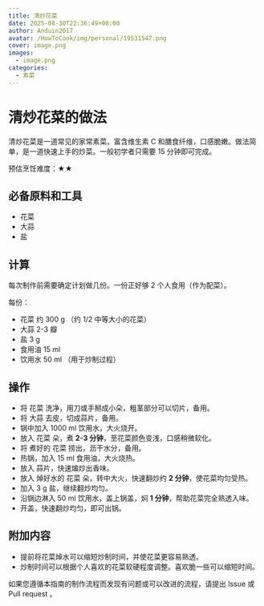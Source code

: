 ```yaml
---
title: 清炒花菜
date: 2025-08-30T22:36:49+08:00
author: Anduin2017
avatar: /HowToCook/img/personal/19531547.png
cover: image.png
images:
  - image.png
categories:
  - 素菜
---
```


# 清炒花菜的做法

清炒花菜是一道常见的家常素菜。富含维生素 C 和膳食纤维，口感脆嫩。做法简单，是一道快速上手的炒菜。一般初学者只需要 15 分钟即可完成。

预估烹饪难度：★★

## 必备原料和工具

- 花菜
- 大蒜
- 盐

## 计算

每次制作前需要确定计划做几份。一份正好够 2 个人食用（作为配菜）。

每份：

- 花菜 约 300 g （约 1/2 中等大小的花菜）
- 大蒜 2-3 瓣
- 盐 3 g
- 食用油 15 ml
- 饮用水 50 ml （用于炒制过程）

## 操作

- 将 花菜 洗净，用刀或手掰成小朵，粗茎部分可以切片，备用。
- 将 大蒜 去皮，切成蒜片，备用。
- 锅中加入 1000 ml 饮用水，大火烧开。
- 放入 花菜 朵，煮 **2-3 分钟**，至花菜颜色变浅，口感稍微软化。
- 将 煮好的 花菜 捞出，沥干水分，备用。
- 热锅，加入 15 ml 食用油，大火烧热。
- 放入 蒜片，快速煸炒出香味。
- 放入 焯好水的 花菜 朵，转中大火，快速翻炒约 **2 分钟**，使花菜均匀受热。
- 加入 3 g 盐，继续翻炒均匀。
- 沿锅边淋入 50 ml 饮用水，盖上锅盖，焖 **1 分钟**，帮助花菜完全熟透入味。
- 开盖，快速翻炒均匀，即可出锅。

## 附加内容

- 提前将花菜焯水可以缩短炒制时间，并使花菜更容易熟透。
- 炒制时间可以根据个人喜欢的花菜软硬程度调整。喜欢脆一些可以缩短时间。

如果您遵循本指南的制作流程而发现有问题或可以改进的流程，请提出 Issue 或 Pull request 。
